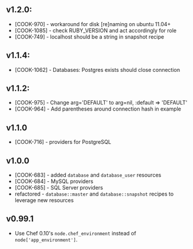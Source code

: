 ## v1.2.0:

* [COOK-970] - workaround for disk [re]naming on ubuntu 11.04+
* [COOK-1085] - check RUBY_VERSION and act accordingly for role
* [COOK-749] - localhost should be a string in snapshot recipe

## v1.1.4:

* [COOK-1062] - Databases: Postgres exists should close connection

## v1.1.2:

* [COOK-975] - Change arg='DEFAULT' to arg=nil, :default => 'DEFAULT'
* [COOK-964] - Add parentheses around connection hash in example

## v1.1.0

* [COOK-716] - providers for PostgreSQL

## v1.0.0

* [COOK-683] - added `database` and `database_user` resources
* [COOK-684] - MySQL providers
* [COOK-685] - SQL Server providers
* refactored - `database::master` and `database::snapshot` recipes to leverage new resources

## v0.99.1

* Use Chef 0.10's `node.chef_environment` instead of `node['app_environment']`.
